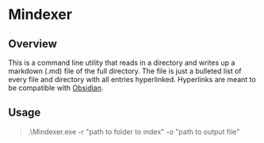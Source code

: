 # Mindexer

## Overview

This is a command line utility that reads in a directory and writes up a markdown (.md) file of the full directory.
The file is just a bulleted list of every file and directory with all entries hyperlinked. Hyperlinks are meant to be 
compatible with [Obsidian](https://obsidian.md/).

## Usage

> .\Mindexer.exe -r "path to folder to index" -o "path to output file"